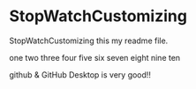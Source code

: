 # StopWatchCustomizing
StopWatchCustomizing
this my readme file.

one two three four five six seven eight nine ten

<!-- 주석 추가 합니다 -->

github & GitHub Desktop is very good!!
